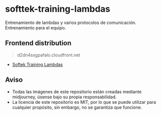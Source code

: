 # softtek-training-lambdas

Entrenamiento de lambdas y varios protocolos de comunicación. Entrenamiento para el equipo.

## Frontend distribution

> d2dn4ssgpafalo.cloudfront.net
- [Softek Training Lambdas](https://d2dn4ssgpafalo.cloudfront.net)

## Aviso

- Todas las imágenes de este repositorio están creadas mediante midjourney, úsense bajo su propia responsabilidad.
- La licencia de este repositorio es MIT, por lo que se puede utilizar para cualquier propósito, sin embargo, no se garantiza que funcione.
